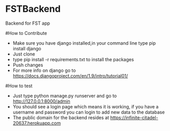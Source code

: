 # FSTBackend
Backend for FST app

#How to Contribute
* Make sure you have django installed,in your command line type pip install django
* Just clone
* type pip install -r requirements.txt to install the packages
* Push changes
* For more info on django go to https://docs.djangoproject.com/en/1.9/intro/tutorial01/

#How to test
* Just type python manage.py runserver and go to http://127.0.0.1:8000/admin
* You should see a login page which means it is working, if you have a username and password you can login to add new data to the database
* The public domain for the backend resides at https://infinite-citadel-20637.herokuapp.com

